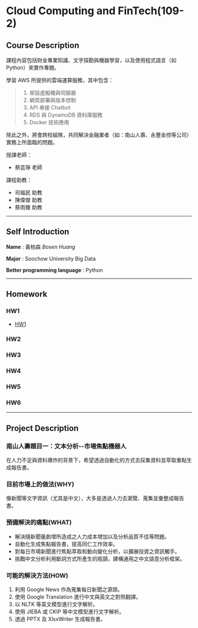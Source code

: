 # Cloud Computing and FinTech(109-2)
## Course Description
課程內容包括財金專業知識、文字探勘與機器學習，以及使用程式語言（如 Python）來實作專題。

學習 AWS 所提供的雲端運算服務，其中包含：
> 1. 架設虛擬機與伺服器
> 2. 網頁部署與版本控制
> 3. API 串接 Chatbot
> 4. RDS 與 DynamoDB 資料庫服務
> 5. Docker 技術應用

除此之外，將會跨校組隊，共同解決金融業者（如：南山人壽、永豐金控等公司）實務上所面臨的問題。

授課老師：
* 蔡芸琤 老師

課程助教：
* 司福民 助教
* 陳偉傑 助教
* 蔡雨臻 助教


---
## Self Introduction
**Name** : 黃柏森 *Bosen Huang*

**Major** : Soochow University Big Data

**Better programming language** : Python


---
## Homework
### HW1
* [HW1](HW/HW1.md)

### HW2

### HW3

### HW4

### HW5

### HW6

---
## Project Description 
### 南山人壽題目一：文本分析--市場焦點機器人
在人力不足與資料爆炸的背景下，希望透過自動化的方式去採集資料並萃取重點生成報告書。

### 目前市場上的做法(WHY)
像新聞等文字資訊（尤其是中文），大多是透過人力去瀏覽、蒐集並彙整成報告書。

### 預備解決的痛點(WHAT)
* 解決隨新聞量劇增所造成之人力成本增加以及分析品質不佳等問題。
* 自動化生成焦點報告書，提高同仁工作效率。
* 對每日市場新聞進行焦點萃取和動向變化分析，以擴展投資之資訊觸手。
* 挑戰中文分析利用斷詞方式所產生的瓶頸，建構通用之中文語意分析框架。

### 可能的解決方法(HOW)
1. 利用 Google News 作為蒐集每日新聞之源頭。
2. 使用 Google Translation 進行中文與英文之對照翻譯。
3. 以 NLTK 等英文模型進行文字解析。
4. 使用 JIEBA 或 CKIP 等中文模型進行文字解析。
5. 透過 PPTX 及 XlsxWriter 生成報告書。
